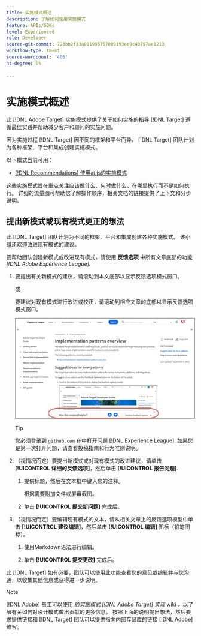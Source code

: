 ```yaml
---
title: 实施模式概述
description: 了解如何使用实施模式
feature: APIs/SDKs
level: Experienced
role: Developer
source-git-commit: 723bb2f33a011995757009193ee9c48757ae1213
workflow-type: tm+mt
source-wordcount: '405'
ht-degree: 0%

---
```


# 实施模式概述

此 [!DNL Adobe Target] 实施模式提供了关于如何实施的指导 [!DNL Target] 遵循最佳实践并帮助减少客户和顾问的实施问题。

因为实施过程 [!DNL Target] 因不同的框架和平台而异， [!DNL Target] 团队计划为各种框架、平台和集成创建实施模式。

以下模式当前可用：

* [[!DNL Recommendations] 使用at.js的实施模式](/help/dev/patterns/recs-atjs/recs-implementation-pattern-atjs.md)

这些实施模式旨在重点关注应该做什么、何时做什么、在哪里执行而不是如何执行。 详细的流量图可帮助您了解操作顺序，相关文档的链接提供了上下文和分步说明。

## 提出新模式或现有模式更正的想法

此 [!DNL Target] 团队计划为不同的框架、平台和集成创建各种实施模式。 该小组还欢迎改进现有模式的建议。

要帮助团队创建新模式或改进现有模式，请使用 **反馈选项** 中所有文章底部的功能 *[!DNL Adobe Experience League]*.

1. 要提出有关新模式的建议，请滚动到本文底部以显示反馈选项模式窗口。

   或

   要建议对现有模式进行改进或校正，请滚动到相应文章的底部以显示反馈选项模式窗口。

   ![Experience League中的反馈选项模型](/help/dev/patterns/assets/feedback-options.png)

   >[!TIP]
   >
   >您必须登录到 `github.com` 在中打开问题 [!DNL Experience League]. 如果您是第一次打开问题，请查看投稿指南和行为准则说明。

1. （视情况而定）要提出新模式或对现有模式的改进建议，请单击 **[!UICONTROL 详细的反馈选项]**，然后单击 **[!UICONTROL 报告问题]**.

   1. 提供标题，然后在文本框中键入您的注释。

      根据需要附加文件或屏幕截图。

   1. 单击 **[!UICONTROL 提交新问题]** 完成后。

1. （视情况而定）要编辑现有模式的文本，请从相关文章上的反馈选项模型中单击 **[!UICONTROL 建议编辑]**，然后单击 **[!UICONTROL 编辑]** 图标（铅笔图标）。

   1. 使用Markdown语法进行编辑。

   1. 单击 **[!UICONTROL 提交更改]** 完成后。

此 [!DNL Target] 如有必要，团队可以使用此功能查看您的意见或编辑并与您沟通，以收集其他信息或获得进一步说明。

>[!NOTE]
>
>[!DNL Adobe] 员工可以使用 *的实施模式 [!DNL Adobe Target] 实现* wiki ，以了解有关如何对设计模式做出贡献的更多信息。 按照上面的说明提出想法，然后要求提供链接和 [!DNL Target] 团队可以提供指向内部存储库的链接 [!DNL Adobe] 维客。













